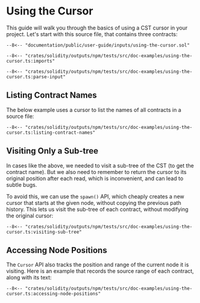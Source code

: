 # Using the Cursor

This guide will walk you through the basics of using a CST cursor in your project.
Let's start with this source file, that contains three contracts:

```solidity
--8<-- "documentation/public/user-guide/inputs/using-the-cursor.sol"
```

```{ .rust }
--8<-- "crates/solidity/outputs/npm/tests/src/doc-examples/using-the-cursor.ts:imports"
```

```{ .rust }
--8<-- "crates/solidity/outputs/npm/tests/src/doc-examples/using-the-cursor.ts:parse-input"
```

## Listing Contract Names

The below example uses a cursor to list the names of all contracts in a source file:

```{ .rust }
--8<-- "crates/solidity/outputs/npm/tests/src/doc-examples/using-the-cursor.ts:listing-contract-names"
```

## Visiting Only a Sub-tree

In cases like the above, we needed to visit a sub-tree of the CST (to get the contract name).
But we also need to remember to return the cursor to its original position after each read,
which is inconvenient, and can lead to subtle bugs.

To avoid this, we can use the `spawn()` API,
which cheaply creates a new cursor that starts at the given node, without copying the previous path history.
This lets us visit the sub-tree of each contract, without modifying the original cursor:

```{ .rust }
--8<-- "crates/solidity/outputs/npm/tests/src/doc-examples/using-the-cursor.ts:visiting-sub-tree"
```

## Accessing Node Positions

The `Cursor` API also tracks the position and range of the current node it is visiting.
Here is an example that records the source range of each contract, along with its text:

```{ .rust }
--8<-- "crates/solidity/outputs/npm/tests/src/doc-examples/using-the-cursor.ts:accessing-node-positions"
```
